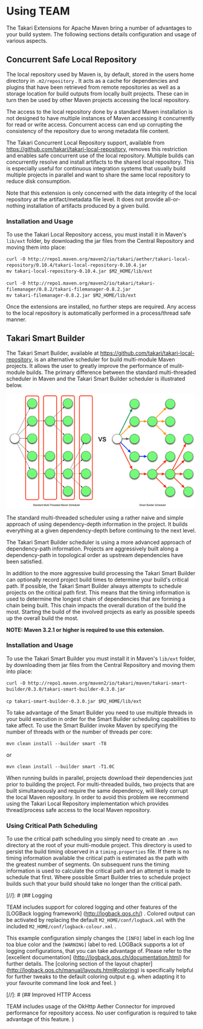 # Using TEAM

The Takari Extensions for Apache Maven bring a number of advantages to your build system. The following sections details configuration and usage of various aspects.

## Concurrent Safe Local Repository

The local repository used by Maven is, by default, stored in the users home directory in `.m2/repository` . It acts as a
cache for dependencies and plugins that have been retrieved from remote repositories as well as a storage location for
build outputs from locally built projects. These can in turn then be used by other Maven projects accessing the local
repository.

The access to the local repository done by a standard Maven installation is not designed to have multiple instances of
Maven accessing it concurrently for read or write access. Concurrent access can end up corrupting the consistency of the
repository due to wrong metadata file content.

The Takari Concurrent Local Repository support, available from https://github.com/takari/takari-local-repository,
removes this restriction and enables safe concurrent use of the local repository. Multiple builds can concurrently
resolve and install artifacts to the shared local repository. This is especially useful for continuous integration
systems that usually build multiple projects in parallel and want to share the same local repository to reduce disk
consumption.

Note that this extension is only concerned with the data integrity of the local repository at the artifact/metadata
file level. It does not provide all-or-nothing installation of artifacts produced by a given build.

### Installation and Usage

To use the Takari Local Repository access, you must install it in Maven's `lib/ext` folder, by downloading the jar
files from the Central Repository and moving them into place:

```
curl -O http://repo1.maven.org/maven2/io/takari/aether/takari-local-repository/0.10.4/takari-local-repository-0.10.4.jar
mv takari-local-repository-0.10.4.jar $M2_HOME/lib/ext

curl -O http://repo1.maven.org/maven2/io/takari/takari-filemanager/0.8.2/takari-filemanager-0.8.2.jar
mv takari-filemanager-0.8.2.jar $M2_HOME/lib/ext
```

Once the extensions are installed, no further steps are required. Any access to the local repository is automatically
performed in a process/thread safe manner.


## Takari Smart Builder

The Takari Smart Builder, available at https://github.com/takari/takari-local-repository, is an alternative scheduler
for build multi-module Maven projects. It allows the user to greatly improve the performance of mulit-module builds. The
primary difference between the standard multi-threaded scheduler in Maven and the Takari Smart Builder scheduler is
illustrated below.

![Standard and Smart Builder Scheduling](figures/smart-builder-scheduler.png)


The standard multi-threaded scheduler using a rather naive and simple approach of using dependency-depth information in
the project. It builds everything at a given dependency-depth before continuing to the next level.

The Takari Smart Builder scheduler is using a more advanced approach of dependency-path information. Projects are
aggressively built along a dependency-path in topological order as upstream dependencies have been satisfied.

In addition to the more aggressive build processing the Takari Smart Builder can optionally record project build times
to determine your build's critical path. If possible, the Takari Smart Builder always attempts to schedule projects on
the critical path first. This means that the timing information is used to determine the longest chain of dependencies
that are forming a chain being built. This chain impacts the overall duration of the build the most. Starting the build
 of the involved projects as early as possible speeds up the overall build the most.

**NOTE: Maven 3.2.1 or higher is required to use this extension.**

### Installation and Usage

To use the Takari Smart Builder you must install it in Maven's `lib/ext` folder, by downloading them jar files from the
Central Repository and moving them into place:

```
curl -O http://repo1.maven.org/maven2/io/takari/maven/takari-smart-builder/0.3.0/takari-smart-builder-0.3.0.jar

cp takari-smart-builder-0.3.0.jar $M2_HOME/lib/ext
```

To take advantage of the Smart Builder you need to use multiple threads in your build execution in order for the Smart
Builder scheduling capabilities to take affect. To use the Smart Builder invoke Maven by specifying the number of
threads with or the number of threads per core:

```
mvn clean install --builder smart -T8
```

or

```
mvn clean install --builder smart -T1.0C
```

When running builds in parallel, projects download their dependencies just prior to building the project. For
multi-threaded builds, two projects that are built simultaneously and require the same dependency, will likely corrupt
the local Maven repository. In order to avoid this problem we recommend using the Takari Local Repository implementation
which provides thread/process safe access to the local Maven repository.

### Using Critical Path Scheduling

To use the critical path scheduling you simply need to create an `.mvn` directory at the root of your multi-module
project. This directory is used to persist the build timing observed in a `timing.properties` file. If there is no timing
information available the critical path is estimated as the path with the greatest number of segments. On subsequent
runs the timing information is used to calculate the critical path and an attempt is made to schedule that first. Where
possible Smart Builder tries to schedule project builds such that your build should take no longer than the critical
path.

[//]: # (## Logging

TEAM includes support for colored logging and other features of the [LOGBack logging framework]
(http://logback.qos.ch/) . Colored output can be activated by replacing the
default `M2_HOME/conf/logback.xml` with the included `M2_HOME/conf/logback-colour.xml`
.

This example configuration simply changes the `[INFO]` label in each log line
toa blue color and the `[WARNING]` label to red. LOGBack supports a lot of
logging configurations, that you can take advantage of. Please refer to the [excellent documentation]
(http://logback.qos.ch/documentation.html) for further details. The [coloring section of the layout chapter]
(http://logback.qos.ch/manual/layouts.html#coloring) is specifically helpful for
further tweaks to the default coloring output e.g. when adapting it to your
favourite command line look and feel.
)

[//]: # (## Improved HTTP Access

TEAM includes usage of the OkHttp Aether Connector for improved performance for
repository access. No user configuration is required to take advantage of this
feature.
)
